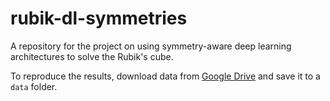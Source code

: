 # rubik-dl-symmetries
A repository for the project on using symmetry-aware deep learning architectures to solve the Rubik's cube.

To reproduce the results, download data from [Google Drive](https://drive.google.com/drive/folders/1jEhSZc4QXKETcHl7HUjaPRaa3KTS_5SI?usp=share_link) and save it to a `data` folder.
